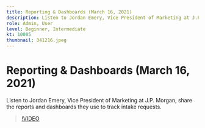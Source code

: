 ```yaml
---
title: Reporting & Dashboards (March 16, 2021)
description: Listen to Jordan Emery, Vice President of Marketing at J.P. Morgan, share the reports and dashboards they use to track intake requests.
role: Admin, User
level: Beginner, Intermediate
kt: 10005
thumbnail: 341216.jpeg
---
```


# Reporting & Dashboards (March 16, 2021)

Listen to Jordan Emery, Vice President of Marketing at J.P. Morgan, share the reports and dashboards they use to track intake requests.

>[!VIDEO](https://video.tv.adobe.com/v/341216/?quality=12&learn=on)
